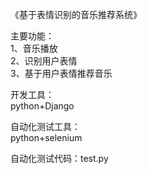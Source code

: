 《基于表情识别的音乐推荐系统》

主要功能：<br>
  1、音乐播放<br>
  2、识别用户表情<br>
  3、基于用户表情推荐音乐

开发工具：<br>
  python+Django

自动化测试工具：<br>
  python+selenium

自动化测试代码：test.py
